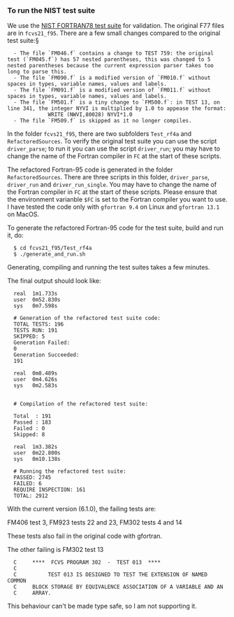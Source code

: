 ### To run the NIST test suite

We use the [NIST FORTRAN78 test suite](ftp://ftp.fortran-2000.com/fcvs21_f95.tar.bz2) for validation. The original F77 files are in `fcvs21_f95`. There are a few small changes compared to the original test suite:§

      - The file `FM046.f` contains a change to TEST 759: the original test (`FM045.f`) has 57 nested parentheses, this was changed to 5 nested parentheses because the current expression parser takes too long to parse this.
      - The file `FM090.f` is a modified version of `FM010.f` without spaces in types, variable names, values and labels.
      - The file `FM091.f` is a modified version of `FM011.f` without spaces in types, variable names, values and labels.
      - The file `FM501.f` is a tiny change to `FM500.f`: in TEST 13, on line 341, the integer NYVI is multiplied by 1.0 to appease the format:
                 WRITE (NWVI,80028) NYVI*1.0
      - The file `FM509.f` is skipped as it no longer compiles.

In the folder `fcvs21_f95`, there are two subfolders `Test_rf4a` and  `RefactoredSources`. To verify the original test suite you can use the script `driver_parse`; to run it you can use the script `driver_run`; you may have to change the name of the Fortran compiler in `FC` at the start of these scripts.

The refactored Fortran-95 code is generated in the folder `RefactoredSources`. There are three scripts in this folder, `driver_parse`, `driver_run` and `driver_run_single`. You may have to change the name of the Fortran compiler in `FC` at the start of these scripts. Please ensure that the environment varianble `$FC` is set to the Fortran compiler you want to use. I have tested the code only with `gfortran 9.4` on Linux and `gfortran 13.1` on MacOS.


To generate the refactored Fortran-95 code for the test suite, build and run it, do:

      $ cd fcvs21_f95/Test_rf4a
      $ ./generate_and_run.sh

Generating, compiling and running the test suites takes a few minutes.

The final output should look like:

      real	1m1.733s
      user	0m52.830s
      sys	0m7.598s

      # Generation of the refactored test suite code:
      TOTAL TESTS: 196
      TESTS RUN: 191
      SKIPPED: 5
      Generation Failed:
      0
      Generation Succeeded:
      191

      real	0m8.489s
      user	0m4.626s
      sys	0m2.583s


      # Compilation of the refactored test suite:

      Total  : 191
      Passed : 183
      Failed : 0
      Skipped: 8

      real	1m3.382s
      user	0m22.800s
      sys	0m10.138s

      # Running the refactored test suite:
      PASSED: 2745
      FAILED: 6
      REQUIRE INSPECTION: 161
      TOTAL: 2912

With the current version (6.1.0), the failing tests are:

FM406 test 3,
FM923 tests 22 and 23, 
FM302 tests 4 and 14

These tests also fail in the original code with gfortran.

The other failing is FM302 test 13

      C     ****  FCVS PROGRAM 302  -  TEST 013  ****                      
      C                                                                    
      C          TEST 013 IS DESIGNED TO TEST THE EXTENSION OF NAMED COMMON
      C     BLOCK STORAGE BY EQUIVALENCE ASSOCIATION OF A VARIABLE AND AN  
      C     ARRAY.                                                         

This behaviour can't be made type safe, so I am not supporting it. 